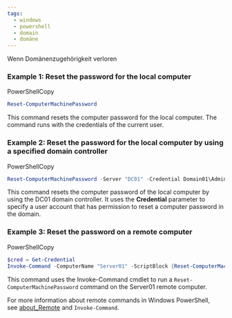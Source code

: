 ```yaml
---
tags:
  - windows
  - powershell
  - domain
  - domäne
---
```



Wenn Domänenzugehörigkeit verloren

### Example 1: Reset the password for the local computer

PowerShellCopy

```powershell
Reset-ComputerMachinePassword
```

This command resets the computer password for the local computer. The command runs with the credentials of the current user.

### Example 2: Reset the password for the local computer by using a specified domain controller

PowerShellCopy

```powershell
Reset-ComputerMachinePassword -Server "DC01" -Credential Domain01\Admin01
```

This command resets the computer password of the local computer by using the DC01 domain controller. It uses the **Credential** parameter to specify a user account that has permission to reset a computer password in the domain.

### Example 3: Reset the password on a remote computer

PowerShellCopy

```powershell
$cred = Get-Credential
Invoke-Command -ComputerName "Server01" -ScriptBlock {Reset-ComputerMachinePassword -Credential $using:cred}
```

This command uses the Invoke-Command cmdlet to run a `Reset-ComputerMachinePassword` command on the Server01 remote computer.

For more information about remote commands in Windows PowerShell, see [about_Remote](https://learn.microsoft.com/en-us/powershell/module/microsoft.powershell.core/about/about_remote?view=powershell-5.1&ref=192.168.0.149) and `Invoke-Command`.